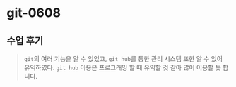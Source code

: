 # git-0608
## 수업 후기

> `git`의 여러 기능을 알 수 있었고, `git hub`를 통한 관리 시스템 또한 알 수 있어 유익하였다. 
`git hub` 이용은 프로그래밍 할 때 유익할 것 같아 많이 이용할 듯 합니다.